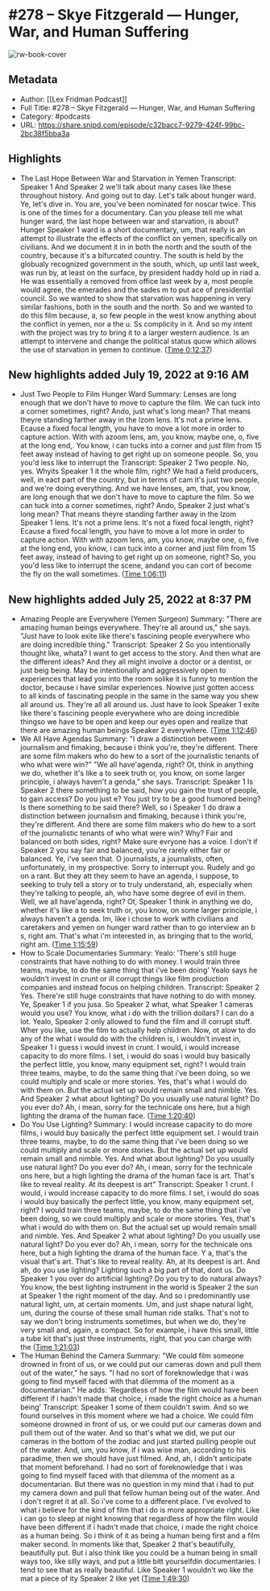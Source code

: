 # #278 – Skye Fitzgerald —  Hunger, War, and Human Suffering

![rw-book-cover](https://images.weserv.nl/?url=https%3A%2F%2Flexfridman.com%2Fwordpress%2Fwp-content%2Fuploads%2Fpowerpress%2Fartwork_3000-230.png&w=100&h=100)

## Metadata
- Author: [[Lex Fridman Podcast]]
- Full Title: #278 – Skye Fitzgerald —  Hunger, War, and Human Suffering
- Category: #podcasts
- URL: https://share.snipd.com/episode/c32bacc7-9279-424f-99bc-2bc38f5bba3a

## Highlights
- The Last Hope Between War and Starvation in Yemen
  Transcript:
  Speaker 1
  And
  Speaker 2
  we'll talk about many cases like these throughout history. And going out to day. Let's talk about hunger ward. Ye, let's dive in. You are, you've been nominated for noscar twice. This is one of the times for a documentary. Can you please tell me what hunger ward, the last hope between war and starvation, is about? Hunger
  Speaker 1
  ward is a short documentary, um, that really is an attempt to illustrate the effects of the conflict on yemen, specifically on civilians. And we document it in in both the north and the south of the country, because it's a bifurcated country. The south is held by the globualy recognized government in the south, which, up until last week, was run by, at least on the surface, by president haddy hold up in riad a. He was essentially a removed from office last week by a, most people would agree, the emerades and the sades m to put ace of presidential council. So we wanted to show that starvation was happening in very similar fashions, both in the south and the north. So and we wanted to do this film because, a, so few people in the west know anything about the conflict in yemen, nor a the u. Ss complicity in it. And so my intent with the project was try to bring it to a larger western audience. Is an attempt to intervene and change the political status quow which allows the use of starvation in yemen to continue. ([Time 0:12:37](https://share.snipd.com/snip/78cd6868-d8e9-4ff4-a40f-9de32c77a105))
## New highlights added July 19, 2022 at 9:16 AM
- Just Two People to Film Hunger Ward
  Summary:
  Lenses are long enough that we don't have to move to capture the film. We can tuck into a corner sometimes, right? Ando, just what's long mean? That means theyre standing farther away in the lzom lens. It's not a prime lens. Ecause a fixed focal length, you have to move a lot more in order to capture action. With with azoom lens, am, you know, maybe one, o, five at the long end,. You know, i can tucks into a corner and just film from 15 feet away instead of having to get right up on someone people. So, you you'd less like to interrupt the
  Transcript:
  Speaker 2
  Two people. No, yes. Whyits
  Speaker 1
  it the whole film, right? We had a field producers, well, in eact part of the country, but in terms of cam it's just two people, and we're doing everything. And we have lenses, am, that, you know, are long enough that we don't have to move to capture the film. So we can tuck into a corner sometimes, right? Ando,
  Speaker 2
  just what's long mean? That means theyre standing farther away in the lzom
  Speaker 1
  lens. It's not a prime lens. It's not a fixed focal length, right? Ecause a fixed focal length, you have to move a lot more in order to capture action. With with azoom lens, am, you know, maybe one, o, five at the long end, you know, i can tuck into a corner and just film from 15 feet away, instead of having to get right up on someone, right? So, you you'd less like to interrupt the scene, andand you can cort of become the fly on the wall sometimes. ([Time 1:06:11](https://share.snipd.com/snip/977dca6f-e3ca-4458-a96a-9a749612099c))
## New highlights added July 25, 2022 at 8:37 PM
- Amazing People are Everywhere (Yemen Surgeon)
  Summary:
  "There are amazing human beings everywhere. They're all around us," she says. "Just have to look exite like there's fascining people everywhere who are doing incredible thing."
  Transcript:
  Speaker 2
  So you intentionally thought like, whata? I want to get access to the story. And then what are the different ideas? And they all might involve a doctor or a dentist, or just beig being. May be intentionally and aggressively open to experiences that lead you into the room solike it is funny to mention the doctor, because i have similar experiences. Nowive just gotten access to all kinds of fascinating people in the same in the same way you shew all around us. They're all all around us. Just have to look
  Speaker 1
  exite like there's fascining people everywhere who are doing incredible thingso we have to be open and keep our eyes open and realize that there are amazing human beings
  Speaker 2
  everywhere. ([Time 1:12:46](https://share.snipd.com/snip/69f559a3-9d99-4979-aab0-1edf5fe309b1))
- We All Have Agendas
  Summary:
  "I draw a distinction between journalism and fimaking, because i think you're, they're different. There are some film makers who do hew to a sort of the journalistic tenants of who what were win?" "We all have'agenda, right? Ot, think in anything we do, whether it's like a to seek truth or, you know, on some larger principle, i always haven't a genda," she says.
  Transcript:
  Speaker 1
  Is
  Speaker 2
  there something to be said, how you gain the trust of people, to gain access? Do you just e? You just try to be a good humored being? Is there something to be said there? Well, so i
  Speaker 1
  do draw a distinction between journalism and fimaking, because i think you're, they're different. And there are some film makers who do hew to a sort of the journalistic tenants of who what were win? Why? Fair and balanced on both sides, right? Make sure evryone has a voice. I don't if
  Speaker 2
  you say fair and balanced, you're rarely either fair or balanced. Ye, i've seen that. O journalists, a journalists, often, unfortunately, in my prospective. Sorry to interrupt you. Rudely and go on a rant. But they att they seem to have an agenda, i suppose, to seeking to truly tell a story or to truly understand, ah, especially when they're talking to people, ah, who have some degree of evil in them. Well, we all have'agenda, right? Ot,
  Speaker 1
  think in anything we do, whether it's like a to seek truth or, you know, on some larger principle, i always haven't a genda. Im, like i chose to work with civilians and caretakers and yemen on hunger ward rather than to go interview an b s, right am. That's what i'm interested in, as bringing that to the world, right am. ([Time 1:15:59](https://share.snipd.com/snip/075c5cd6-5d5e-41b5-b962-e0676e0eb03e))
- How to Scale Documentaries
  Summary:
  Yealo: 'There's still huge constraints that have nothing to do with money. I would train three teams, maybe, to do the same thing that i've been doing' Yealo says he wouldn't invest in crunt or ill corrupt things like film production companies and instead focus on helping children.
  Transcript:
  Speaker 2
  Yes. There're still huge constraints that have nothing to do with money. Ye,
  Speaker 1
  if you jusa. So
  Speaker 2
  what, what
  Speaker 1
  cameras would you use? You know, what i do with the trillion dollars? I can do a lot. Yealo,
  Speaker 2
  only allowed to fund the film and ill corrupt stuff. Wher you like, use the film to actually help children. Now, ot alow to do any of the what i would do with the children is, i wouldn't invest in,
  Speaker 1
  i guess i would invest in crunt. I would, i would increase capacity to do more films. I set, i would do soas i would buy basically the perfect little, you know, many equipment set, right? I would train three teams, maybe, to do the same thing that i've been doing, so we could multiply and scale or more stories. Yes, that's what i would do with them on. But the actual set up would remain small and nimble. Yes. And
  Speaker 2
  what about lighting? Do you usually use natural light? Do you ever do? Ah, i mean, sorry for the technicale ons here, but a high lighting the drama of the human face. ([Time 1:20:40](https://share.snipd.com/snip/dff1f5f2-7d28-409c-ba54-0e49b9d849bc))
- Do You Use Lighting?
  Summary:
  I would increase capacity to do more films, i would buy basically the perfect little equipment set. I would train three teams, maybe, to do the same thing that i've been doing so we could multiply and scale or more stories. But the actual set up would remain small and nimble. Yes. And what about lighting? Do you usually use natural light? Do you ever do? Ah, i mean, sorry for the technicale ons here, but a high lighting the drama of the human face is art. That's like to reveal reality. At its deepest is art"
  Transcript:
  Speaker 1
  crunt. I would, i would increase capacity to do more films. I set, i would do soas i would buy basically the perfect little, you know, many equipment set, right? I would train three teams, maybe, to do the same thing that i've been doing, so we could multiply and scale or more stories. Yes, that's what i would do with them on. But the actual set up would remain small and nimble. Yes. And
  Speaker 2
  what about lighting? Do you usually use natural light? Do you ever do? Ah, i mean, sorry for the technicale ons here, but a high lighting the drama of the human face. Y a, that's the visual that's art. That's like to reveal reality. Ah, at its deepest is art. And ah, do you use lighting? Lighting such a big part of that, dont us. Do
  Speaker 1
  you over do artificial lighting? Do you try to do natural always? You know, the best lighting instrument in the world is
  Speaker 2
  the sun at
  Speaker 1
  the right moment of the day. And so i predominantly use natural light, um, at certain moments. Um, and just shape natural light, um, during the course of these small human ride stalks. That's not to say we don't bring instruments sometimes, but when we do, they're very small and, again, a compact. So for example, i have this small, little a tube kit that's just three instruments, right, that you can charge with the ([Time 1:21:03](https://share.snipd.com/snip/a70349e8-f5a2-4e56-86a1-7cecc42cbfd5))
- The Human Behind the Camera
  Summary:
  "We could film someone drowned in front of us, or we could put our cameras down and pull them out of the water," he says. "I had no sort of foreknowledge that i was going to find myself faced with that dilemma of the moment as a documentarian." He adds: 'Regardless of how the film would have been different if i hadn't made that choice, i made the right choice as a human being'
  Transcript:
  Speaker 1
  some of them couldn't swim. And so we found ourselves in this moment where we had a choice. We could film someone drowned in front of us, or we could put our cameras down and pull them out of the water. And so that's what we did, we put our cameras in the bottom of the zodiac and just started pulling people out of the water. And, um, you know, if i was wise man, according to his paradime, then we should have just filmed. And, ah, i didn't anticipate that moment beforehand. I had no sort of foreknowledge that i was going to find myself faced with that dilemma of the moment as a documentarian. But there was no question in my mind that i had to put my camera down and pull that fellow human being out of the water. And i don't regret it at all. So i've come to a different place. I've evolved to what i believe for the kind of film that i do is more appropriate right. Like i can go to sleep at night knowing that regardless of how the film would have been different if i hadn't made that choice, i made the right choice as a human being. So i think of it as being a human being first and a film maker second. In moments like that,
  Speaker 2
  that's beautifully, beautifully put. But i also think like you could be a human being in small ways too, like silly ways, and put a little bitt yourselfdin documentaries. I tend to see that as really beautiful. Like
  Speaker 1
  wouldn't wo like the mat a piece of ity
  Speaker 2
  like yet ([Time 1:49:30](https://share.snipd.com/snip/35bc4c0e-8457-4c6b-82dc-638b690ab8eb))
